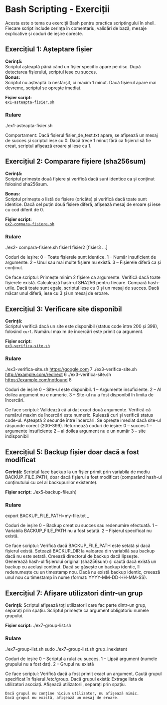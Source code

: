 # Bash Scripting - Exerciții

Acesta este o tema cu exerciții Bash pentru practica scriptingului în shell.
Fiecare script include cerința în comentariu, validări de bază, mesaje explicative și coduri de ieșire corecte.



## Exercițiul 1: Așteptare fișier

**Cerință:**  
Scriptul așteaptă până când un fișier specific apare pe disc. După detectarea fișierului, scriptul iese cu succes.  
**Bonus:**  
Scriptul nu așteaptă la nesfârșit, ci maxim 1 minut. Dacă fișierul apare mai devreme, scriptul se oprește imediat.

**Fișier script:**  
[`ex1-asteapta-fisier.sh`](./ex1-asteapta-fisier.sh)

### Rulare

./ex1-asteapta-fisier.sh

Comportament:
    Dacă fișierul fisier_de_test.txt apare, se afișează un mesaj de succes și scriptul iese cu 0.
    Dacă trece 1 minut fără ca fișierul să fie creat, scriptul afișează eroare și iese cu 1.






## Exercițiul 2: Comparare fișiere (sha256sum)

**Cerință:**  
Scriptul primește două fișiere și verifică dacă sunt identice ca și conținut folosind sha256sum.

**Bonus:**  
Scriptul primește o listă de fișiere (oricâte) și verifică dacă toate sunt identice. Dacă cel puțin două fișiere diferă, afișează mesaj de eroare și iese cu cod diferit de 0.

**Fișier script:**  
[`ex2-compara-fisiere.sh`](./ex2-compara-fisiere.sh)

### Rulare
./ex2- compara-fisiere.sh fisier1 fisier2 [fisier3 ...]

Coduri de ieșire:
    0 – Toate fișierele sunt identice.
    1 – Număr insuficient de argumente.
    2 – Unul sau mai multe fișiere nu există.
    3 – Fișierele diferă ca și conținut.

Ce face scriptul:
    Primește minim 2 fișiere ca argumente.
    Verifică dacă toate fișierele există.
    Calculează hash-ul SHA256 pentru fiecare.
    Compară hash-urile.
    Dacă toate sunt egale, scriptul iese cu 0 și un mesaj de succes.
    Dacă măcar unul diferă, iese cu 3 și un mesaj de eroare.






## Exercițiul 3: Verificare site disponibil

**Cerință:**  
Scriptul verifică dacă un site este disponibil (status code între 200 și 399), folosind `curl`. Numărul maxim de încercări este primit ca argument.

**Fișier script:**  
[`ex3-verifica-site.sh`](./ex3-verifica-site.sh)

### Rulare
./ex3-verifica-site.sh https://google.com 7
./ex3-verifica-site.sh http://example.com/redirect 6
./ex3-verifica-site.sh https://example.com/notfound 8

Coduri de ieșire
    0 – Site-ul este disponibil.
    1 – Argumente insuficiente.
    2 – Al doilea argument nu e numeric.
    3 – Site-ul nu a fost disponibil în limita de încercări.

Ce face scriptul:
    Validează că ai dat exact două argumente.
    Verifică că numărul maxim de încercări este numeric.
    Rulează curl și verifică status code-ul.
    Așteaptă 2 secunde între încercări.
    Se oprește imediat dacă site-ul răspunde corect (200–399).
    Returnează coduri de ieșire:
        0 – succes
        1 – argumente insuficiente
        2 – al doilea argument nu e un număr
        3 – site indisponibil




## Exercițiul 5: Backup fișier doar dacă a fost modificat
 
**Cerință:**
Scriptul face backup la un fișier primit prin variabila de mediu BACKUP_FILE_PATH, doar dacă fișierul a fost modificat (comparând hash-ul conținutului cu cel al backupurilor existente).

**Fișier script:**
./ex5-backup-file.sh)

### Rulare
export BACKUP_FILE_PATH=my-file.txt
_

Coduri de ieșire
	0 – Backup creat cu succes sau redenumire efectuată.
	1 – Variabila BACKUP_FILE_PATH nu a fost setată.
	2 – Fișierul specificat nu există.

Ce face scriptul:
	Verifică dacă BACKUP_FILE_PATH este setată și dacă fișierul există.
	Setează BACKUP_DIR la valoarea din variabilă sau backup dacă nu este setată.
	Creează directorul de backup dacă lipsește.
	Generează hash-ul fișierului original (sha256sum) și caută dacă există un backup cu același conținut.
	Dacă se găsește un backup identic, îl redenumește cu un timestamp nou.
	Dacă nu există backup identic, creează unul nou cu timestamp în nume (format: YYYY-MM-DD-HH-MM-SS).








## Exercițiul 7: Afișare utilizatori dintr-un grup

**Cerință:**
Scriptul afișează toți utilizatorii care fac parte dintr-un grup, separați prin spațiu. Scriptul primește ca argument obligatoriu numele grupului.

**Fișier script:**
./ex7-group-list.sh

### Rulare
./ex7-group-list.sh sudo
./ex7-group-list.sh grup_inexistent

Coduri de ieșire
    0 – Scriptul a rulat cu succes.
    1 – Lipsă argument (numele grupului nu a fost dat).
    2 – Grupul nu există

Ce face scriptul:
    Verifică dacă a fost primit exact un argument.
    Caută grupul specificat în fișierul /etc/group.
    Dacă grupul există:
        Extrage lista de utilizatori asociați.
        Afișează utilizatorii, separați prin spațiu.

    Dacă grupul nu conține niciun utilizator, nu afișează nimic.
    Dacă grupul nu există, afișează un mesaj de eroare.













